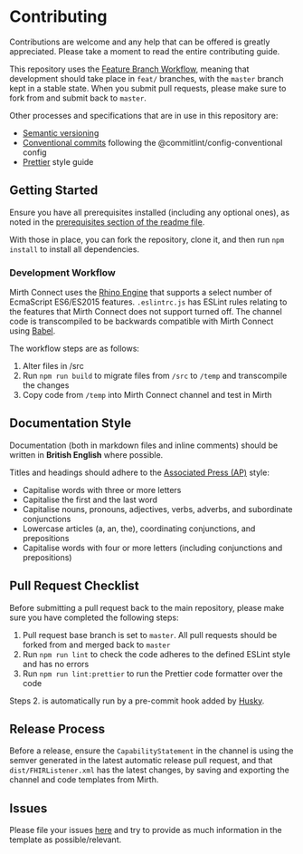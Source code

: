 # Contributing

Contributions are welcome and any help that can be offered is greatly appreciated.
Please take a moment to read the entire contributing guide.

This repository uses the [Feature Branch Workflow](https://atlassian.com/git/tutorials/comparing-workflows/feature-branch-workflow),
meaning that development should take place in `feat/` branches, with the `master` branch kept in a stable state.
When you submit pull requests, please make sure to fork from and submit back to `master`.

Other processes and specifications that are in use in this repository are:

-   [Semantic versioning](https://semver.org/)
-   [Conventional commits](https://conventionalcommits.org/en/v1.0.0/) following the @commitlint/config-conventional config
-   [Prettier](https://prettier.io/) style guide

## Getting Started

Ensure you have all prerequisites installed (including any optional ones), as noted in the [prerequisites section of the readme file](./README.md#prerequisites).

With those in place, you can fork the repository, clone it, and then run `npm install` to install all dependencies.

### Development Workflow

Mirth Connect uses the [Rhino Engine](https://github.com/mozilla/rhino) that supports a select number of EcmaScript ES6/ES2015 features.
`.eslintrc.js` has ESLint rules relating to the features that Mirth Connect does not support turned off.
The channel code is transcompiled to be backwards compatible with Mirth Connect using [Babel](https://babeljs.io/).

The workflow steps are as follows:

1. Alter files in /src
2. Run `npm run build` to migrate files from `/src` to `/temp` and transcompile the changes
3. Copy code from `/temp` into Mirth Connect channel and test in Mirth

## Documentation Style

Documentation (both in markdown files and inline comments) should be written in **British English** where possible.

Titles and headings should adhere to the [Associated Press (AP)](https://apstylebook.com/) style:

-   Capitalise words with three or more letters
-   Capitalise the first and the last word
-   Capitalise nouns, pronouns, adjectives, verbs, adverbs, and subordinate conjunctions
-   Lowercase articles (a, an, the), coordinating conjunctions, and prepositions
-   Capitalise words with four or more letters (including conjunctions and prepositions)

## Pull Request Checklist

Before submitting a pull request back to the main repository, please make sure you have completed the following steps:

1. Pull request base branch is set to `master`. All pull requests should be forked from and merged back to `master`
2. Run `npm run lint` to check the code adheres to the defined ESLint style and has no errors
3. Run `npm run lint:prettier` to run the Prettier code formatter over the code

Steps 2. is automatically run by a pre-commit hook added by [Husky](https://typicode.github.io/husky/#/).

## Release Process

Before a release, ensure the `CapabilityStatement` in the channel is using the semver generated in the latest automatic release pull request, and that `dist/FHIRListener.xml` has the latest changes, by saving and exporting the channel and code templates from Mirth.

## Issues

Please file your issues [here](https://github.com/Fdawgs/ydh-fhir-listeners/issues) and try to provide as much information in the template as possible/relevant.

